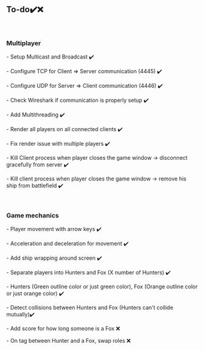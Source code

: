 <h2>To-do✔️❌</h2>
<br>
<h3>Multiplayer</h3>
<p>- Setup Multicast and Broadcast ✔️</p>
<p>- Configure TCP for Client => Server communication (4445) ✔️</p>
<p>- Configure UDP for Server => Client communication (4446) ✔️</p>
<p>- Check Wireshark if communication is properly setup ✔️</p>
<p>- Add Multithreading ✔️</p>
<p>- Render all players on all connected clients ✔️</p>
<p>- Fix render issue with multiple players ✔️</p>
<p>- Kill Client process when player closes the game window -> disconnect gracefully from server ✔️</p>
<p>- Kill client process when player closes the game window -> remove his ship from battlefield  ✔️</p>
<br>
<h3>Game mechanics</h3>
<p>- Player movement with arrow keys ✔️</p>
<p>- Acceleration and deceleration for movement ✔️</p>
<p>- Add ship wrapping around screen ✔️</p>
<p>- Separate players into Hunters and Fox (X number of Hunters) ✔️</p>
<p>- Hunters (Green outline color or just green color), Fox (Orange outline color or just orange color) ✔️</p>
<p>- Detect collisions between Hunters and Fox (Hunters can't collide mutually)✔️</p>
<p>- Add score for how long someone is a Fox ❌</p>
<p>- On tag between Hunter and a Fox, swap roles ❌</p>
